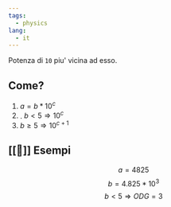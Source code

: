 ```yaml
---
tags:
  - physics
lang:
  - it
---
```


Potenza di `10` piu' vicina ad esso.

## Come?

1. $a = b * 10^c$
2. . $b < 5 \Rightarrow 10^c$
3. $b \geq 5 \Rightarrow 10^{c + 1}$

## [[🔎]] Esempi

$$a=4825$$$$b=4.825*10^3$$
$$b<5 \Rightarrow ODG=3$$
